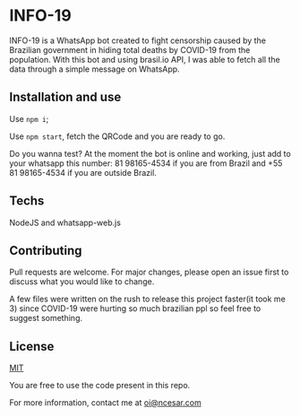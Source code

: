 # INFO-19

INFO-19 is a WhatsApp bot created to fight censorship caused by the Brazilian government in hiding total deaths by COVID-19 from the population. With this bot and using brasil.io API, I was able to fetch all the data through a simple message on WhatsApp.

## Installation and use

Use `npm i`;

Use `npm start`, fetch the QRCode and you are ready to go.

Do you wanna test? At the moment the bot is online and working, just add to your whatsapp this number: 81 98165-4534 if you are from Brazil and +55 81 98165-4534 if you are outside Brazil.

## Techs

NodeJS and whatsapp-web.js

## Contributing

Pull requests are welcome. For major changes, please open an issue first to discuss what you would like to change.

A few files were written on the rush to release this project faster(it took me 3) since COVID-19 were hurting so much brazilian ppl so feel free to suggest something.

## License

[MIT](https://choosealicense.com/licenses/mit/)

You are free to use the code present in this repo.

For more information, contact me at oi@ncesar.com
